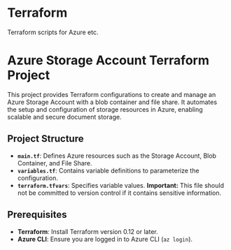 # Terraform
Terraform scripts for Azure etc.
# Azure Storage Account Terraform Project

This project provides Terraform configurations to create and manage an Azure Storage Account with a blob container and file share. It automates the setup and configuration of storage resources in Azure, enabling scalable and secure document storage.

## Project Structure

- **`main.tf`**: Defines Azure resources such as the Storage Account, Blob Container, and File Share.
- **`variables.tf`**: Contains variable definitions to parameterize the configuration.
- **`terraform.tfvars`**: Specifies variable values. **Important:** This file should not be committed to version control if it contains sensitive information.

## Prerequisites

- **Terraform**: Install Terraform version 0.12 or later.
- **Azure CLI**: Ensure you are logged in to Azure CLI (`az login`).


